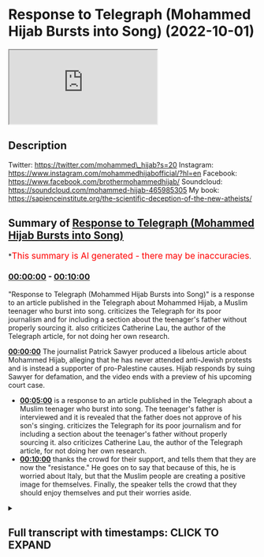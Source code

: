 # Response to Telegraph (Mohammed Hijab Bursts into Song) (2022-10-01)

<iframe loading='lazy' src='https://www.youtube.com/embed/ffi2vmGVz8o'></iframe>

## Description

Twitter: https://twitter.com/mohammed\_hijab?s=20
Instagram: https://www.instagram.com/mohammedhijabofficial/?hl=en
Facebook: https://www.facebook.com/brothermohammedhijab/
Soundcloud: https://soundcloud.com/mohammed-hijab-465985305
My book: https://sapienceinstitute.org/the-scientific-deception-of-the-new-atheists/

## Summary of [Response to Telegraph (Mohammed Hijab Bursts into Song)](https://www.youtube.com/watch?v=ffi2vmGVz8o)

\*<span style="color:red; font-size:125%">This summary is AI generated - there may be inaccuracies</span>.

### [00:00:00](https://www.youtube.com/watch?v=ffi2vmGVz8o\&t=0) - [00:10:00](https://www.youtube.com/watch?v=ffi2vmGVz8o\&t=600)

"Response to Telegraph (Mohammed Hijab Bursts into Song)" is a response to an article published in the Telegraph about Mohammed Hijab, a Muslim teenager who burst into song.  criticizes the Telegraph for its poor journalism and for including a section about the teenager's father without properly sourcing it.  also criticizes Catherine Lau, the author of the Telegraph article, for not doing her own research.

**[00:00:00](https://www.youtube.com/watch?v=ffi2vmGVz8o\&t=0)** The journalist Patrick Sawyer produced a libelous article about Mohammed Hijab, alleging that he has never attended anti-Jewish protests and is instead a supporter of pro-Palestine causes. Hijab responds by suing Sawyer for defamation, and the video ends with a preview of his upcoming court case.

*   **[00:05:00](https://www.youtube.com/watch?v=ffi2vmGVz8o\&t=300)** is a response to an article published in the Telegraph about a Muslim teenager who burst into song. The teenager's father is interviewed and it is revealed that the father does not approve of his son's singing.  criticizes the Telegraph for its poor journalism and for including a section about the teenager's father without properly sourcing it.  also criticizes Catherine Lau, the author of the Telegraph article, for not doing her own research.
*   **[00:10:00](https://www.youtube.com/watch?v=ffi2vmGVz8o\&t=600)** thanks the crowd for their support, and tells them that they are now the "resistance." He goes on to say that because of this, he is worried about Italy, but that the Muslim people are creating a positive image for themselves. Finally, the speaker tells the crowd that they should enjoy themselves and put their worries aside.

<details><summary><h2>Full transcript with timestamps: CLICK TO EXPAND</h2></summary>

[0:00:00](https://youtu.be/ffi2vmGVz8o?t=0) Martina\
[0:00:13](https://youtu.be/ffi2vmGVz8o?t=13) Patrick Sawyer\
[0:00:15](https://youtu.be/ffi2vmGVz8o?t=15) a senior journalist at the telegraph who\
[0:00:18](https://youtu.be/ffi2vmGVz8o?t=18) produced a piece about me\
[0:00:20](https://youtu.be/ffi2vmGVz8o?t=20) some time ago\
[0:00:23](https://youtu.be/ffi2vmGVz8o?t=23) a completely libelous piece where he\
[0:00:27](https://youtu.be/ffi2vmGVz8o?t=27) misrepresents me\
[0:00:29](https://youtu.be/ffi2vmGVz8o?t=29) completely in fact forget about just\
[0:00:31](https://youtu.be/ffi2vmGVz8o?t=31) misrepresenting me he misrepresents the\
[0:00:34](https://youtu.be/ffi2vmGVz8o?t=34) entire situation\
[0:00:35](https://youtu.be/ffi2vmGVz8o?t=35) in Leicester between the hindutva and\
[0:00:38](https://youtu.be/ffi2vmGVz8o?t=38) the Muslim people let's take a look at\
[0:00:40](https://youtu.be/ffi2vmGVz8o?t=40) what he looks like\
[0:00:42](https://youtu.be/ffi2vmGVz8o?t=42) because it's already on the public\
[0:00:44](https://youtu.be/ffi2vmGVz8o?t=44) record he's got a an open Twitter\
[0:00:46](https://youtu.be/ffi2vmGVz8o?t=46) account there's no problems here in fact\
[0:00:48](https://youtu.be/ffi2vmGVz8o?t=48) he was showing pictures of me as well in\
[0:00:50](https://youtu.be/ffi2vmGVz8o?t=50) fact mentioning where I live\
[0:00:53](https://youtu.be/ffi2vmGVz8o?t=53) I think he lives in Middlesex London\
[0:00:55](https://youtu.be/ffi2vmGVz8o?t=55) just to return the favor to him since he\
[0:00:58](https://youtu.be/ffi2vmGVz8o?t=58) has tried to expose where I live no\
[0:01:00](https://youtu.be/ffi2vmGVz8o?t=60) problem you live in Middlesex London I\
[0:01:03](https://youtu.be/ffi2vmGVz8o?t=63) think it is anyway\
[0:01:05](https://youtu.be/ffi2vmGVz8o?t=65) no matter this individual will now have\
[0:01:08](https://youtu.be/ffi2vmGVz8o?t=68) to present himself\
[0:01:10](https://youtu.be/ffi2vmGVz8o?t=70) in a court of law\
[0:01:12](https://youtu.be/ffi2vmGVz8o?t=72) because he is officially being sued now\
[0:01:15](https://youtu.be/ffi2vmGVz8o?t=75) whether or not he wins the case\
[0:01:17](https://youtu.be/ffi2vmGVz8o?t=77) is aside the point the fact that you\
[0:01:20](https://youtu.be/ffi2vmGVz8o?t=80) decided to misrepresent me in the ways\
[0:01:22](https://youtu.be/ffi2vmGVz8o?t=82) that you have\
[0:01:24](https://youtu.be/ffi2vmGVz8o?t=84) means now that you will be\
[0:01:25](https://youtu.be/ffi2vmGVz8o?t=85) inconvenienced with a court case\
[0:01:29](https://youtu.be/ffi2vmGVz8o?t=89) but what wouldn't be known is that I\
[0:01:32](https://youtu.be/ffi2vmGVz8o?t=92) actually gave you an opportunity to make\
[0:01:34](https://youtu.be/ffi2vmGVz8o?t=94) reasonable retractions I recorded the\
[0:01:38](https://youtu.be/ffi2vmGVz8o?t=98) conversation that I had with you in kind\
[0:01:39](https://youtu.be/ffi2vmGVz8o?t=99) and in that conversation I went through\
[0:01:42](https://youtu.be/ffi2vmGVz8o?t=102) piece by piece\
[0:01:45](https://youtu.be/ffi2vmGVz8o?t=105) what exactly was misrepresentative about\
[0:01:49](https://youtu.be/ffi2vmGVz8o?t=109) that article\
[0:01:50](https://youtu.be/ffi2vmGVz8o?t=110) the first thing I said to you as you can\
[0:01:53](https://youtu.be/ffi2vmGVz8o?t=113) hear\
[0:01:54](https://youtu.be/ffi2vmGVz8o?t=114) will you be able to hear is that I have\
[0:01:57](https://youtu.be/ffi2vmGVz8o?t=117) never\
[0:01:58](https://youtu.be/ffi2vmGVz8o?t=118) and will never\
[0:02:00](https://youtu.be/ffi2vmGVz8o?t=120) or don't have the time or any kind of\
[0:02:02](https://youtu.be/ffi2vmGVz8o?t=122) inclination\
[0:02:04](https://youtu.be/ffi2vmGVz8o?t=124) to attend supposed\
[0:02:06](https://youtu.be/ffi2vmGVz8o?t=126) anti-jewish protests\
[0:02:09](https://youtu.be/ffi2vmGVz8o?t=129) the only ever protests I've attended\
[0:02:12](https://youtu.be/ffi2vmGVz8o?t=132) or spearheaded or been a party to\
[0:02:16](https://youtu.be/ffi2vmGVz8o?t=136) are pro-palissinian protests and unless\
[0:02:19](https://youtu.be/ffi2vmGVz8o?t=139) in your mind\
[0:02:21](https://youtu.be/ffi2vmGVz8o?t=141) the two Notions are equivalent\
[0:02:24](https://youtu.be/ffi2vmGVz8o?t=144) then this is nothing but pure\
[0:02:27](https://youtu.be/ffi2vmGVz8o?t=147) misrepresentation and in fact not just\
[0:02:30](https://youtu.be/ffi2vmGVz8o?t=150) that it's a clear attempt by the media\
[0:02:34](https://youtu.be/ffi2vmGVz8o?t=154) to employ\
[0:02:36](https://youtu.be/ffi2vmGVz8o?t=156) this kind of\
[0:02:39](https://youtu.be/ffi2vmGVz8o?t=159) censoriousness\
[0:02:41](https://youtu.be/ffi2vmGVz8o?t=161) or to create a culture of sensoriousness\
[0:02:45](https://youtu.be/ffi2vmGVz8o?t=165) for individuals who are activists for\
[0:02:47](https://youtu.be/ffi2vmGVz8o?t=167) the Palestinian cause by labeling them\
[0:02:50](https://youtu.be/ffi2vmGVz8o?t=170) with the worst kind of labels I have to\
[0:02:53](https://youtu.be/ffi2vmGVz8o?t=173) break it to you not only is this unfair\
[0:02:58](https://youtu.be/ffi2vmGVz8o?t=178) is it illegal in this country for you to\
[0:03:01](https://youtu.be/ffi2vmGVz8o?t=181) say something like that but also\
[0:03:04](https://youtu.be/ffi2vmGVz8o?t=184) it is something which now demonstrates\
[0:03:07](https://youtu.be/ffi2vmGVz8o?t=187) your desperation and the fact that\
[0:03:10](https://youtu.be/ffi2vmGVz8o?t=190) you've lost the argument\
[0:03:12](https://youtu.be/ffi2vmGVz8o?t=192) the fact is this\
[0:03:15](https://youtu.be/ffi2vmGVz8o?t=195) I have had conversations with Jewish\
[0:03:17](https://youtu.be/ffi2vmGVz8o?t=197) people debates with Jewish people\
[0:03:20](https://youtu.be/ffi2vmGVz8o?t=200) debates with Zionist people countless\
[0:03:22](https://youtu.be/ffi2vmGVz8o?t=202) debates\
[0:03:24](https://youtu.be/ffi2vmGVz8o?t=204) countless debates\
[0:03:26](https://youtu.be/ffi2vmGVz8o?t=206) and all of them were favorable to me as\
[0:03:29](https://youtu.be/ffi2vmGVz8o?t=209) you can see with the hundred actually\
[0:03:31](https://youtu.be/ffi2vmGVz8o?t=211) not hundreds of thousands I would say\
[0:03:33](https://youtu.be/ffi2vmGVz8o?t=213) tens of millions of people who have\
[0:03:35](https://youtu.be/ffi2vmGVz8o?t=215) viewed such debates I've even produced a\
[0:03:37](https://youtu.be/ffi2vmGVz8o?t=217) book on the matter of Zionist terrorism\
[0:03:44](https://youtu.be/ffi2vmGVz8o?t=224) and so after the public\
[0:03:47](https://youtu.be/ffi2vmGVz8o?t=227) have seen this and millions of people\
[0:03:49](https://youtu.be/ffi2vmGVz8o?t=229) have been affected\
[0:03:51](https://youtu.be/ffi2vmGVz8o?t=231) and that the white top the intellectual\
[0:03:54](https://youtu.be/ffi2vmGVz8o?t=234) white towel has been thrown in\
[0:03:57](https://youtu.be/ffi2vmGVz8o?t=237) this is what you have to resort to Now\
[0:03:59](https://youtu.be/ffi2vmGVz8o?t=239) isn't it you now have to resort instead\
[0:04:02](https://youtu.be/ffi2vmGVz8o?t=242) of trying to defeat me with facts\
[0:04:05](https://youtu.be/ffi2vmGVz8o?t=245) and scholarly references and citations\
[0:04:08](https://youtu.be/ffi2vmGVz8o?t=248) now it's anti-jewish okay\
[0:04:12](https://youtu.be/ffi2vmGVz8o?t=252) even though there are unequivocal\
[0:04:14](https://youtu.be/ffi2vmGVz8o?t=254) statements on this very channel of me\
[0:04:17](https://youtu.be/ffi2vmGVz8o?t=257) speaking against anti-Semitism but let's\
[0:04:19](https://youtu.be/ffi2vmGVz8o?t=259) disregard that not even mention that and\
[0:04:22](https://youtu.be/ffi2vmGVz8o?t=262) refer to me as answer Jewish does that\
[0:04:24](https://youtu.be/ffi2vmGVz8o?t=264) you do you think you have\
[0:04:26](https://youtu.be/ffi2vmGVz8o?t=266) proven yourself to be victorious\
[0:04:28](https://youtu.be/ffi2vmGVz8o?t=268) in so doing or is this a great defeat\
[0:04:31](https://youtu.be/ffi2vmGVz8o?t=271) for you\
[0:04:32](https://youtu.be/ffi2vmGVz8o?t=272) and for for all I know you're you are an\
[0:04:35](https://youtu.be/ffi2vmGVz8o?t=275) Italian man\
[0:04:37](https://youtu.be/ffi2vmGVz8o?t=277) you're an Italian man you've got you've\
[0:04:39](https://youtu.be/ffi2vmGVz8o?t=279) got no dog in the fight anyway but of\
[0:04:41](https://youtu.be/ffi2vmGVz8o?t=281) course you're working for the telegraph\
[0:04:44](https://youtu.be/ffi2vmGVz8o?t=284) and the telegraph has its own history\
[0:04:47](https://youtu.be/ffi2vmGVz8o?t=287) secondly\
[0:04:49](https://youtu.be/ffi2vmGVz8o?t=289) you mentioned other things in the\
[0:04:50](https://youtu.be/ffi2vmGVz8o?t=290) article which I explained to you I've\
[0:04:51](https://youtu.be/ffi2vmGVz8o?t=291) never said you say he's a\
[0:04:54](https://youtu.be/ffi2vmGVz8o?t=294) self-described scholar\
[0:04:57](https://youtu.be/ffi2vmGVz8o?t=297) or self-proclaimed scholar\
[0:04:59](https://youtu.be/ffi2vmGVz8o?t=299) I've never made such Proclamation\
[0:05:03](https://youtu.be/ffi2vmGVz8o?t=303) and I explicitly told you on the phone\
[0:05:05](https://youtu.be/ffi2vmGVz8o?t=305) that that was the case you lied again\
[0:05:07](https://youtu.be/ffi2vmGVz8o?t=307) and said yes I found it on your website\
[0:05:09](https://youtu.be/ffi2vmGVz8o?t=309) you will not find any such statement on\
[0:05:11](https://youtu.be/ffi2vmGVz8o?t=311) my website now you may see this is a\
[0:05:13](https://youtu.be/ffi2vmGVz8o?t=313) point of triviality\
[0:05:15](https://youtu.be/ffi2vmGVz8o?t=315) but it's not trivial for me because if\
[0:05:16](https://youtu.be/ffi2vmGVz8o?t=316) you're a journalist who's Integris the\
[0:05:20](https://youtu.be/ffi2vmGVz8o?t=320) point is you're meant to be able to\
[0:05:22](https://youtu.be/ffi2vmGVz8o?t=322) quote things properly\
[0:05:23](https://youtu.be/ffi2vmGVz8o?t=323) and if you're incompetent negligent\
[0:05:26](https://youtu.be/ffi2vmGVz8o?t=326) foolish\
[0:05:27](https://youtu.be/ffi2vmGVz8o?t=327) low IQ to the point where you can't even\
[0:05:30](https://youtu.be/ffi2vmGVz8o?t=330) copy and paste things properly something\
[0:05:33](https://youtu.be/ffi2vmGVz8o?t=333) at year 10 can do a competent year 10\
[0:05:35](https://youtu.be/ffi2vmGVz8o?t=335) can do forget about that even a year\
[0:05:37](https://youtu.be/ffi2vmGVz8o?t=337) eight or nine can do\
[0:05:38](https://youtu.be/ffi2vmGVz8o?t=338) in this country then what are you doing\
[0:05:41](https://youtu.be/ffi2vmGVz8o?t=341) as a senior journalist in something like\
[0:05:43](https://youtu.be/ffi2vmGVz8o?t=343) the telegraph\
[0:05:45](https://youtu.be/ffi2vmGVz8o?t=345) thirdly\
[0:05:46](https://youtu.be/ffi2vmGVz8o?t=346) he actually starts speaking about my\
[0:05:48](https://youtu.be/ffi2vmGVz8o?t=348) relationship with my father\
[0:05:50](https://youtu.be/ffi2vmGVz8o?t=350) I want to know why and he says I spoke\
[0:05:53](https://youtu.be/ffi2vmGVz8o?t=353) to a close relative\
[0:05:55](https://youtu.be/ffi2vmGVz8o?t=355) by the way you couldn't have spoken to a\
[0:05:58](https://youtu.be/ffi2vmGVz8o?t=358) close relative because I don't have many\
[0:06:00](https://youtu.be/ffi2vmGVz8o?t=360) close relatives in this country\
[0:06:03](https://youtu.be/ffi2vmGVz8o?t=363) and in fact the ones that I do have in\
[0:06:06](https://youtu.be/ffi2vmGVz8o?t=366) this country were broad for the most\
[0:06:08](https://youtu.be/ffi2vmGVz8o?t=368) part and it's impossible for you to have\
[0:06:11](https://youtu.be/ffi2vmGVz8o?t=371) such information in fact if you had\
[0:06:14](https://youtu.be/ffi2vmGVz8o?t=374) spoken to a close relative can you\
[0:06:16](https://youtu.be/ffi2vmGVz8o?t=376) please reveal the source because I'm\
[0:06:18](https://youtu.be/ffi2vmGVz8o?t=378) telling you that it is practically\
[0:06:21](https://youtu.be/ffi2vmGVz8o?t=381) operationally impossible but for you to\
[0:06:24](https://youtu.be/ffi2vmGVz8o?t=384) include a section on an article related\
[0:06:27](https://youtu.be/ffi2vmGVz8o?t=387) to Hindu hindutva Muslim tensions about\
[0:06:30](https://youtu.be/ffi2vmGVz8o?t=390) my relationship with my father not only\
[0:06:33](https://youtu.be/ffi2vmGVz8o?t=393) demonstrates the height the epitome of\
[0:06:36](https://youtu.be/ffi2vmGVz8o?t=396) desperation shows the public the extent\
[0:06:40](https://youtu.be/ffi2vmGVz8o?t=400) to which you\
[0:06:42](https://youtu.be/ffi2vmGVz8o?t=402) are trying to spin smear or you're\
[0:06:45](https://youtu.be/ffi2vmGVz8o?t=405) involved in the smear campaign against\
[0:06:47](https://youtu.be/ffi2vmGVz8o?t=407) me\
[0:06:49](https://youtu.be/ffi2vmGVz8o?t=409) but now you've become famous\
[0:06:52](https://youtu.be/ffi2vmGVz8o?t=412) yes not only inconvenienced\
[0:06:54](https://youtu.be/ffi2vmGVz8o?t=414) you thought you could put up this\
[0:06:55](https://youtu.be/ffi2vmGVz8o?t=415) article you and Catherine Lau let's take\
[0:06:57](https://youtu.be/ffi2vmGVz8o?t=417) a picture of C Catherine Lau for some\
[0:06:59](https://youtu.be/ffi2vmGVz8o?t=419) reason she is someone who's on this\
[0:07:01](https://youtu.be/ffi2vmGVz8o?t=421) article she hasn't contacted me at all\
[0:07:04](https://youtu.be/ffi2vmGVz8o?t=424) she didn't do any of her own checks\
[0:07:07](https://youtu.be/ffi2vmGVz8o?t=427) checks at all so she puts her name on an\
[0:07:10](https://youtu.be/ffi2vmGVz8o?t=430) article like this I know that she is a\
[0:07:13](https://youtu.be/ffi2vmGVz8o?t=433) feminist maybe she's agitated by my\
[0:07:15](https://youtu.be/ffi2vmGVz8o?t=435) anti-feminist views maybe she is\
[0:07:17](https://youtu.be/ffi2vmGVz8o?t=437) agitated by me somehow or some reason\
[0:07:19](https://youtu.be/ffi2vmGVz8o?t=439) maybe she wants to maybe maybe maybe\
[0:07:21](https://youtu.be/ffi2vmGVz8o?t=441) she's just trying to get climbed you\
[0:07:23](https://youtu.be/ffi2vmGVz8o?t=443) know the career ladder\
[0:07:25](https://youtu.be/ffi2vmGVz8o?t=445) what people will do nowadays to climb a\
[0:07:28](https://youtu.be/ffi2vmGVz8o?t=448) karelada what's next we're going to do\
[0:07:30](https://youtu.be/ffi2vmGVz8o?t=450) next for climbing career ladder transmit\
[0:07:31](https://youtu.be/ffi2vmGVz8o?t=451) somebody a community not mention the\
[0:07:34](https://youtu.be/ffi2vmGVz8o?t=454) fact that there's a hindutva problem in\
[0:07:36](https://youtu.be/ffi2vmGVz8o?t=456) Leicester which is a far right\
[0:07:39](https://youtu.be/ffi2vmGVz8o?t=459) radical\
[0:07:40](https://youtu.be/ffi2vmGVz8o?t=460) organization that if anybody knew\
[0:07:43](https://youtu.be/ffi2vmGVz8o?t=463) yes if anybody knew if its roots\
[0:07:47](https://youtu.be/ffi2vmGVz8o?t=467) connected to the RSS\
[0:07:50](https://youtu.be/ffi2vmGVz8o?t=470) the second Chief of which actually\
[0:07:51](https://youtu.be/ffi2vmGVz8o?t=471) praised the Holocaust and called for one\
[0:07:55](https://youtu.be/ffi2vmGVz8o?t=475) all of that has been is conspicuously\
[0:07:58](https://youtu.be/ffi2vmGVz8o?t=478) absent in your article but you want to\
[0:08:01](https://youtu.be/ffi2vmGVz8o?t=481) focus on Muhammad hijab and his\
[0:08:02](https://youtu.be/ffi2vmGVz8o?t=482) relationship with his father\
[0:08:07](https://youtu.be/ffi2vmGVz8o?t=487) do you think this is good reporting and\
[0:08:08](https://youtu.be/ffi2vmGVz8o?t=488) good journalism is this in the public\
[0:08:09](https://youtu.be/ffi2vmGVz8o?t=489) interest\
[0:08:11](https://youtu.be/ffi2vmGVz8o?t=491) I don't think this is in the public\
[0:08:12](https://youtu.be/ffi2vmGVz8o?t=492) interest but both of you collaborated on\
[0:08:14](https://youtu.be/ffi2vmGVz8o?t=494) this point so I'm wondering why\
[0:08:16](https://youtu.be/ffi2vmGVz8o?t=496) Catherine Lau\
[0:08:18](https://youtu.be/ffi2vmGVz8o?t=498) why you put your name to such a thing\
[0:08:22](https://youtu.be/ffi2vmGVz8o?t=502) didn't you think it would drag you down\
[0:08:23](https://youtu.be/ffi2vmGVz8o?t=503) as well did you think there would be no\
[0:08:25](https://youtu.be/ffi2vmGVz8o?t=505) consequence to such\
[0:08:28](https://youtu.be/ffi2vmGVz8o?t=508) a written piece did you think there'll\
[0:08:30](https://youtu.be/ffi2vmGVz8o?t=510) be no legal consequence no PR\
[0:08:33](https://youtu.be/ffi2vmGVz8o?t=513) consequence you're dealing with a public\
[0:08:35](https://youtu.be/ffi2vmGVz8o?t=515) figure\
[0:08:36](https://youtu.be/ffi2vmGVz8o?t=516) who has a viewership\
[0:08:39](https://youtu.be/ffi2vmGVz8o?t=519) which is comparable to the telegraph\
[0:08:41](https://youtu.be/ffi2vmGVz8o?t=521) itself\
[0:08:44](https://youtu.be/ffi2vmGVz8o?t=524) are you mad\
[0:08:45](https://youtu.be/ffi2vmGVz8o?t=525) did you think there was not going to be\
[0:08:47](https://youtu.be/ffi2vmGVz8o?t=527) a response\
[0:08:50](https://youtu.be/ffi2vmGVz8o?t=530) how can you throw stones when you live\
[0:08:52](https://youtu.be/ffi2vmGVz8o?t=532) in a glass house\
[0:08:54](https://youtu.be/ffi2vmGVz8o?t=534) your viewership is restricted to the\
[0:08:55](https://youtu.be/ffi2vmGVz8o?t=535) United Kingdom\
[0:08:57](https://youtu.be/ffi2vmGVz8o?t=537) our viewership is not restricted to the\
[0:08:59](https://youtu.be/ffi2vmGVz8o?t=539) United Kingdom now you've become famous\
[0:09:01](https://youtu.be/ffi2vmGVz8o?t=541) in all kinds of countries\
[0:09:04](https://youtu.be/ffi2vmGVz8o?t=544) you go to Malaysia somehow isn't that\
[0:09:06](https://youtu.be/ffi2vmGVz8o?t=546) Patrick Sauer isn't that the liar\
[0:09:09](https://youtu.be/ffi2vmGVz8o?t=549) you go to uh any Arab country oh it's\
[0:09:12](https://youtu.be/ffi2vmGVz8o?t=552) not the liar\
[0:09:13](https://youtu.be/ffi2vmGVz8o?t=553) that tried to defame\
[0:09:15](https://youtu.be/ffi2vmGVz8o?t=555) one of our guys\
[0:09:17](https://youtu.be/ffi2vmGVz8o?t=557) well\
[0:09:19](https://youtu.be/ffi2vmGVz8o?t=559) even if you go to Italy you're ashamed\
[0:09:22](https://youtu.be/ffi2vmGVz8o?t=562) to journalism you are a disgrace the\
[0:09:25](https://youtu.be/ffi2vmGVz8o?t=565) journalism you're a disgrace to the\
[0:09:27](https://youtu.be/ffi2vmGVz8o?t=567) Italian people the Italian people the\
[0:09:29](https://youtu.be/ffi2vmGVz8o?t=569) good Italian people in fact you've put\
[0:09:32](https://youtu.be/ffi2vmGVz8o?t=572) us in a position\
[0:09:33](https://youtu.be/ffi2vmGVz8o?t=573) where you have made the people see the\
[0:09:36](https://youtu.be/ffi2vmGVz8o?t=576) extent to which the new Mavericks\
[0:09:39](https://youtu.be/ffi2vmGVz8o?t=579) the new outcasts are in fact this Muslim\
[0:09:42](https://youtu.be/ffi2vmGVz8o?t=582) population in Britain\
[0:09:44](https://youtu.be/ffi2vmGVz8o?t=584) why are you so desperate to paint them\
[0:09:46](https://youtu.be/ffi2vmGVz8o?t=586) out in a bad way\
[0:09:48](https://youtu.be/ffi2vmGVz8o?t=588) because you know\
[0:09:50](https://youtu.be/ffi2vmGVz8o?t=590) you know that Islam and Islamic\
[0:09:53](https://youtu.be/ffi2vmGVz8o?t=593) civilization\
[0:09:55](https://youtu.be/ffi2vmGVz8o?t=595) is something which you're trying to put\
[0:09:57](https://youtu.be/ffi2vmGVz8o?t=597) your foot on it's the sleeping giant\
[0:09:59](https://youtu.be/ffi2vmGVz8o?t=599) which if it wakes up\
[0:10:02](https://youtu.be/ffi2vmGVz8o?t=602) all kinds of things will take place\
[0:10:03](https://youtu.be/ffi2vmGVz8o?t=603) you're trying your best\
[0:10:06](https://youtu.be/ffi2vmGVz8o?t=606) but we are now the resistance the legal\
[0:10:09](https://youtu.be/ffi2vmGVz8o?t=609) resistance\
[0:10:10](https://youtu.be/ffi2vmGVz8o?t=610) and I say this from a\
[0:10:12](https://youtu.be/ffi2vmGVz8o?t=612) movement perspective\
[0:10:14](https://youtu.be/ffi2vmGVz8o?t=614) we are now\
[0:10:16](https://youtu.be/ffi2vmGVz8o?t=616) like the farmers in Italy so now we you\
[0:10:20](https://youtu.be/ffi2vmGVz8o?t=620) put us on a bad mood Patrick's hour\
[0:10:23](https://youtu.be/ffi2vmGVz8o?t=623) and now I'm sorry to say I'm worried for\
[0:10:26](https://youtu.be/ffi2vmGVz8o?t=626) Italy maybe it's going in a fascistic\
[0:10:28](https://youtu.be/ffi2vmGVz8o?t=628) direction hopefully it's not\
[0:10:30](https://youtu.be/ffi2vmGVz8o?t=630) but uh\
[0:10:32](https://youtu.be/ffi2vmGVz8o?t=632) we have become the Mavericks now the\
[0:10:34](https://youtu.be/ffi2vmGVz8o?t=634) anti-established Mavericks the Muslim\
[0:10:36](https://youtu.be/ffi2vmGVz8o?t=636) people and you're helping us\
[0:10:39](https://youtu.be/ffi2vmGVz8o?t=639) create this image\
[0:10:41](https://youtu.be/ffi2vmGVz8o?t=641) so what I have to say to put us in a\
[0:10:43](https://youtu.be/ffi2vmGVz8o?t=643) good mood\
[0:10:44](https://youtu.be/ffi2vmGVz8o?t=644) is\
[0:11:13](https://youtu.be/ffi2vmGVz8o?t=673) foreign\
[0:11:20](https://youtu.be/ffi2vmGVz8o?t=680) \[Applause]\
[0:11:21](https://youtu.be/ffi2vmGVz8o?t=681) \[Laughter]\
[0:11:25](https://youtu.be/ffi2vmGVz8o?t=685) \[Applause]

</details>
